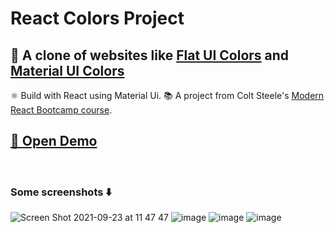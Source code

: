 # React Colors Project

## 🎨 A clone of websites like [Flat UI Colors](https://flatuicolors.com/) and [Material UI Colors](http://materialuicolors.co/?utm_source=launchers)

⚛️ Build with React using Material Ui.
📚 A project from Colt Steele's [Modern React Bootcamp course](https://www.udemy.com/course/modern-react-bootcamp/).

## [🔗 **Open Demo**](https://zivkaplan.github.io/)

<br>

### Some screenshots ⬇️

![Screen Shot 2021-09-23 at 11 47 47](https://user-images.githubusercontent.com/80772683/134478821-68d353e1-fa28-4aa8-9f73-b757d134ccc7.png)
![image](https://i.imgur.com/GM0etHA.png)
![image](https://i.imgur.com/QB2zRzf.png)
![image](https://i.imgur.com/aFowgNg.png)
